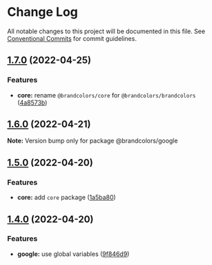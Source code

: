 # Change Log

All notable changes to this project will be documented in this file.
See [Conventional Commits](https://conventionalcommits.org) for commit guidelines.

## [1.7.0](https://github.com/allegorylabs/brandcolors/compare/v1.6.0...v1.7.0) (2022-04-25)


### Features

* **core:** rename `@brandcolors/core` for `@brandcolors/brandcolors` ([4a8573b](https://github.com/allegorylabs/brandcolors/commit/4a8573b00e71aecea2b1eaefe0c189e58d1b910e))




## [1.6.0](https://github.com/allegorylabs/brandcolors/compare/v1.5.0...v1.6.0) (2022-04-21)

**Note:** Version bump only for package @brandcolors/google





## [1.5.0](https://github.com/allegorylabs/brandcolors/compare/v1.4.0...v1.5.0) (2022-04-20)


### Features

* **core:** add `core` package ([1a5ba80](https://github.com/allegorylabs/brandcolors/commit/1a5ba80bd54657638a8940e9c01031741bd47203))



## [1.4.0](https://github.com/allegorylabs/brandcolors/compare/v1.3.0...v1.4.0) (2022-04-20)


### Features

* **google:** use global variables ([9f846d9](https://github.com/allegorylabs/brandcolors/commit/9f846d9d456914a32f146ea2644dcba689147a60))

